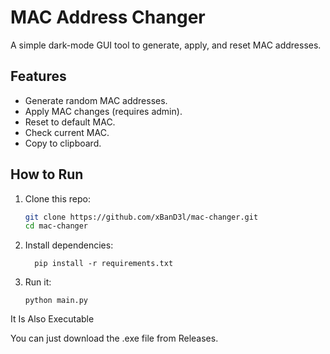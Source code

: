 # MAC Address Changer

A simple dark-mode GUI tool to generate, apply, and reset MAC addresses.

## Features
- Generate random MAC addresses.
- Apply MAC changes (requires admin).
- Reset to default MAC.
- Check current MAC.
- Copy to clipboard.

## How to Run
1. Clone this repo:  
   ```bash
   git clone https://github.com/xBanD3l/mac-changer.git
   cd mac-changer

2. Install dependencies:

         pip install -r requirements.txt

3. Run it:

       python main.py

It Is Also Executable

You can just download the .exe file from Releases.
